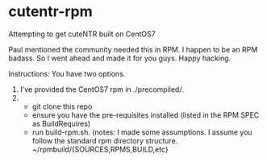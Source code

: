 # cutentr-rpm
Attempting to get cuteNTR built on CentOS7

Paul mentioned the community needed this in RPM. I happen to be an RPM badass. So I went ahead and made it for you guys. Happy hacking.

Instructions:
You have two options. 
1. I've provided the CentOS7 rpm in ./precompiled/. 
2. - git clone this repo 
   - ensure you have the pre-requisites installed (listed in the RPM SPEC as BuildRequires)
   - run build-rpm.sh.
    (notes: I made some assumptions. I assume you follow the standard rpm directory structure. ~/rpmbuild/{SOURCES,RPMS,BUILD,etc}
    
   
